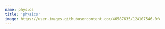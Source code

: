 ```yaml
---
name: physics
title: 'physics'
image: https://user-images.githubusercontent.com/46587635/128107546-0fe59273-4525-4d6d-9a37-ba9d14dd6a2b.jpg
---
```


